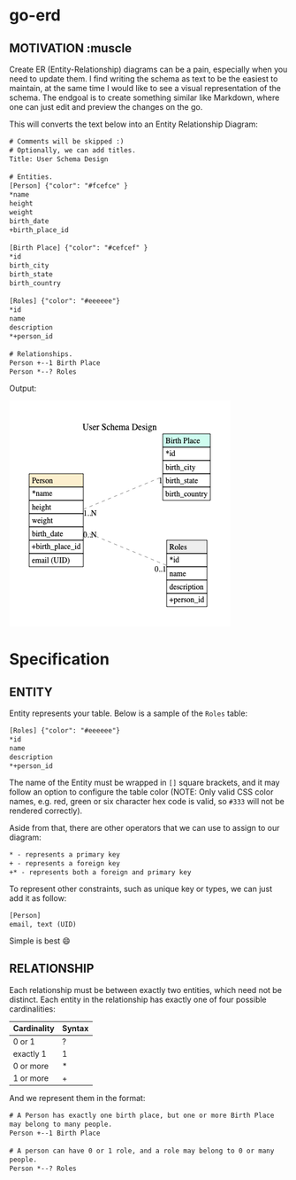 # go-erd

## MOTIVATION :muscle

Create ER (Entity-Relationship) diagrams can be a pain, especially when you need to update them. I find writing the schema as text to be the easiest to maintain, at the same time I would like to see a visual representation of the schema. The endgoal is to create something similar like Markdown, where one can just edit and preview the changes on the go.

This will converts the text below into an Entity Relationship Diagram:

```
# Comments will be skipped :)
# Optionally, we can add titles.
Title: User Schema Design

# Entities.
[Person] {"color": "#fcefce" }
*name
height
weight
birth_date
+birth_place_id

[Birth Place] {"color": "#cefcef" }
*id
birth_city
birth_state
birth_country

[Roles] {"color": "#eeeeee"}
*id
name
description
*+person_id

# Relationships.
Person +--1 Birth Place
Person *--? Roles
```

Output:

![out.png](./assets/out.png)


# Specification

## ENTITY

Entity represents your table. Below is a sample of the `Roles` table:

```
[Roles] {"color": "#eeeeee"}
*id
name
description
*+person_id
```

The name of the Entity must be wrapped in `[]` square brackets, and it may follow an option to configure the table color (NOTE: Only valid CSS color names, e.g. red, green or six character hex code is valid, so `#333` will not be rendered correctly).

Aside from that, there are other operators that we can use to assign to our diagram:
```
* - represents a primary key
+ - represents a foreign key
+* - represents both a foreign and primary key
```

To represent other constraints, such as unique key or types, we can just add it as follow:

```
[Person]
email, text (UID)
```

Simple is best :smile:

## RELATIONSHIP

Each relationship must be between exactly two entities, which need not
be distinct. Each entity in the relationship has exactly one of four
possible cardinalities:

| Cardinality | Syntax |
| -- | -- |
| 0 or 1 |        ? |
| exactly 1 |     1 |
| 0 or more |     * |
| 1 or more |     + |

And we represent them in the format:

```
# A Person has exactly one birth place, but one or more Birth Place may belong to many people.
Person +--1 Birth Place

# A person can have 0 or 1 role, and a role may belong to 0 or many people.
Person *--? Roles
```
